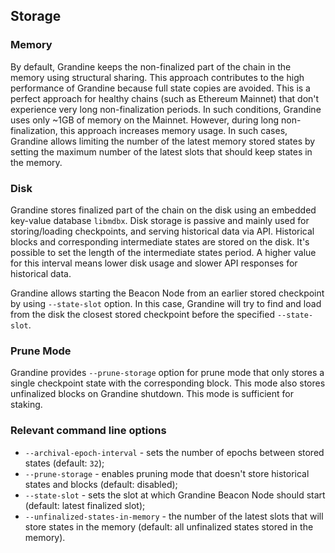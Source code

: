 ## Storage

### Memory

By default, Grandine keeps the non-finalized part of the chain in the memory using structural sharing. This approach contributes to the high performance of Grandine because full state copies are avoided. This is a perfect approach for healthy chains (such as Ethereum Mainnet) that don't experience very long non-finalization periods. In such conditions, Grandine uses only ~1GB of memory on the Mainnet. However, during long non-finalization, this approach increases memory usage. In such cases, Grandine allows limiting the number of the latest memory stored states by setting the maximum number of the latest slots that should keep states in the memory.

### Disk

Grandine stores finalized part of the chain on the disk using an embedded key-value database `libmdbx`. Disk storage is passive and mainly used for storing/loading checkpoints, and serving historical data via API. Historical blocks and corresponding intermediate states are stored on the disk. It's possible to set the length of the intermediate states period. A higher value for this interval means lower disk usage and slower API responses for historical data.

Grandine allows starting the Beacon Node from an earlier stored checkpoint by using `--state-slot` option. In this case, Grandine will try to find and load from the disk the closest stored checkpoint before the specified `--state-slot`.

### Prune Mode

Grandine provides `--prune-storage` option for prune mode that only stores a single checkpoint state with the corresponding block. This mode also stores unfinalized blocks on Grandine shutdown. This mode is sufficient for staking.

### Relevant command line options

* `--archival-epoch-interval` - sets the number of epochs between stored states (default: `32`);
* `--prune-storage` - enables pruning mode that doesn't store historical states and blocks (default: disabled);
* `--state-slot` - sets the slot at which Grandine Beacon Node should start (default: latest finalized slot);
* `--unfinalized-states-in-memory` - the number of the latest slots that will store states in the memory (default: all unfinalized states stored in the memory).
